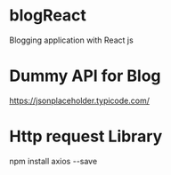 # blogReact
Blogging application with React js

# Dummy API for Blog

https://jsonplaceholder.typicode.com/

# Http request Library

npm install axios --save
